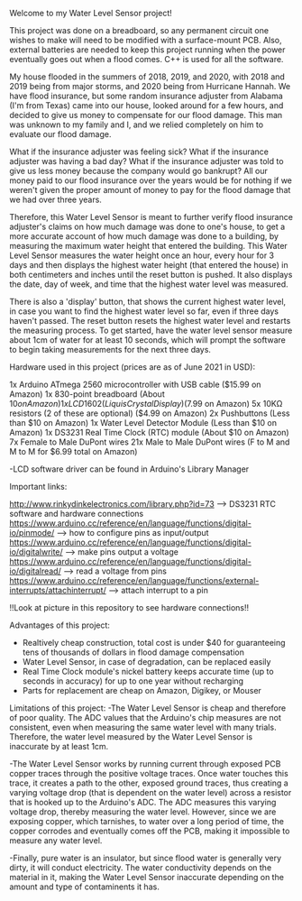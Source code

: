 Welcome to my Water Level Sensor project!

This project was done on a breadboard, so any permanent circuit one wishes to make will need to be modified with a surface-mount PCB. Also, external batteries are needed to keep this project running when the power eventually goes out when a flood comes. C++ is used for all the software.

My house flooded in the summers of 2018, 2019, and 2020, with 2018 and 2019 being from major storms, and 2020 being from Hurricane Hannah.
We have flood insurance, but some random insurance adjuster from Alabama (I'm from Texas) came into our house, looked around for a few hours, and decided to give us money 
to compensate for our flood damage. This man was unknown to my family and I, and we relied completely on him to evaluate our flood damage. 

What if the insurance adjuster was feeling sick?
What if the insurance adjuster was having a bad day?
What if the insurance adjuster was told to give us less money because the company would go bankrupt?
All our money paid to our flood insurance over the years would be for nothing if we weren't given the proper amount of money to pay for the flood damage that we had over three
years. 

Therefore, this Water Level Sensor is meant to further verify flood insurance adjuster's claims on how much damage was done to one's house, to get a more accurate account of how
much damage was done to a building, by measuring the maximum water height that entered the building. This Water Level Sensor measures the water height once an hour, every hour
for 3 days and then displays the highest water height (that entered the house) in both centimeters and inches until the reset button is pushed. It also displays the date, day of
week, and time that the highest water level was measured.

There is also a 'display' button, that shows the current highest water level, in case you want to find the highest water level so far, even if three days haven't passed. The
reset button resets the highest water level and restarts the measuring process. To get started, have the water level sensor measure about 1cm of water for at least 10 seconds,
which will prompt the software to begin taking measurements for the next three days. 


Hardware used in this project (prices are as of June 2021 in USD):

1x Arduino ATmega 2560 microcontroller with USB cable ($15.99 on Amazon)
1x 830-point breadboard (About $10 on Amazon)
1x LCD 1602 (Liquis Crystal Display) ($7.99 on Amazon)
5x 10KΩ resistors (2 of these are optional) ($4.99 on Amazon)
2x Pushbuttons (Less than $10 on Amazon)
1x Water Level Detector Module (Less than $10 on Amazon)
1x DS3231 Real Time Clock (RTC) module (About $10 on Amazon)
7x Female to Male DuPont wires 
21x Male to Male DuPont wires (F to M and M to M for $6.99 total on Amazon)

-LCD software driver can be found in Arduino's Library Manager

Important links: 

http://www.rinkydinkelectronics.com/library.php?id=73 --> DS3231 RTC software and hardware connections
https://www.arduino.cc/reference/en/language/functions/digital-io/pinmode/ --> how to configure pins as input/output 
https://www.arduino.cc/reference/en/language/functions/digital-io/digitalwrite/ --> make pins output a voltage
https://www.arduino.cc/reference/en/language/functions/digital-io/digitalread/ --> read a voltage from pins
https://www.arduino.cc/reference/en/language/functions/external-interrupts/attachinterrupt/ --> attach interrupt to a pin


!!Look at picture in this repository to see hardware connections!!

Advantages of this project:
- Realtively cheap construction, total cost is under $40 for guaranteeing tens of thousands of dollars in flood damage compensation
- Water Level Sensor, in case of degradation, can be replaced easily
- Real Time Clock module's nickel battery keeps accurate time (up to seconds in accuracy) for up to one year without recharging
- Parts for replacement are cheap on Amazon, Digikey, or Mouser

Limitations of this project: 
-The Water Level Sensor is cheap and therefore of poor quality. The ADC values that the Arduino's chip measures are not consistent, even when measuring the same water level with
many trials. Therefore, the water level measured by the Water Level Sensor is inaccurate by at least 1cm.

-The Water Level Sensor works by running current through exposed PCB copper traces through the positive voltage traces. Once water touches this trace, it creates a path
to the other, exposed ground traces, thus creating a varying voltage drop (that is dependent on the water level) across a resistor that is hooked up to the Arduino's ADC. The
ADC measures this varying voltage drop, thereby measuring the water level. However, since we are exposing copper, which tarnishes, to water over a long period of time, 
the copper corrodes and eventually comes off the PCB, making it impossible to measure any water level. 

-Finally, pure water is an insulator, but since flood water is generally very dirty, it will conduct electricity. The water conductivity depends on the material in it,
making the Water Level Sensor inaccurate depending on the amount and type of contaminents it has. 










